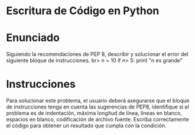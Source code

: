 # Escritura de Código en Python
# Enunciado
Siguiendo la recomendaciones de PEP 8, describir y solucionar el error del siguiente bloque de instrucciones.
br> n = 10
if n> 5:
  print "n es grande"

# Instrucciones
Para solucionar este problema, el usuario deberá asegurarse que el bloque de instrucciones tenga en cuenta las sugerencias de PEP8, identifique si el problema es de indentación, máxima longitud de línea, líneas en blanco, espacios en blanco, codificación de archivo fuente. Escriba correctamente el código para obtener un resultado que cumpla con la condición.